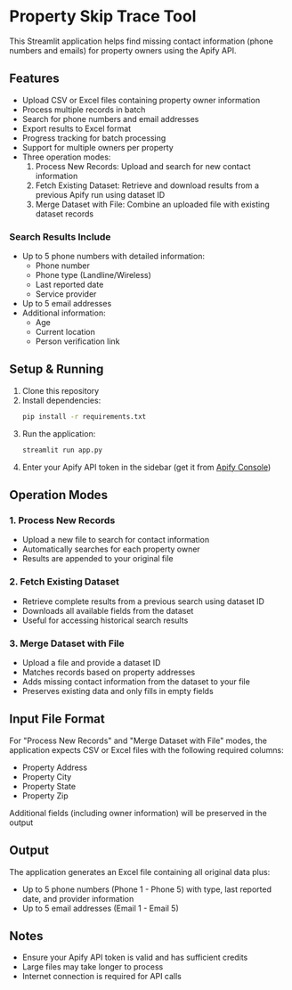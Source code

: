 # Property Skip Trace Tool

This Streamlit application helps find missing contact information (phone numbers and emails) for property owners using the Apify API.

## Features

- Upload CSV or Excel files containing property owner information
- Process multiple records in batch
- Search for phone numbers and email addresses
- Export results to Excel format
- Progress tracking for batch processing
- Support for multiple owners per property
- Three operation modes:
  1. Process New Records: Upload and search for new contact information
  2. Fetch Existing Dataset: Retrieve and download results from a previous Apify run using dataset ID
  3. Merge Dataset with File: Combine an uploaded file with existing dataset records

### Search Results Include

- Up to 5 phone numbers with detailed information:
  - Phone number
  - Phone type (Landline/Wireless)
  - Last reported date
  - Service provider
- Up to 5 email addresses
- Additional information:
  - Age
  - Current location
  - Person verification link

## Setup & Running

1. Clone this repository
2. Install dependencies:
   ```bash
   pip install -r requirements.txt
   ```
3. Run the application:
   ```bash
   streamlit run app.py
   ```
4. Enter your Apify API token in the sidebar (get it from [Apify Console](https://console.apify.com/account/integrations))

## Operation Modes

### 1. Process New Records
- Upload a new file to search for contact information
- Automatically searches for each property owner
- Results are appended to your original file

### 2. Fetch Existing Dataset
- Retrieve complete results from a previous search using dataset ID
- Downloads all available fields from the dataset
- Useful for accessing historical search results

### 3. Merge Dataset with File
- Upload a file and provide a dataset ID
- Matches records based on property addresses
- Adds missing contact information from the dataset to your file
- Preserves existing data and only fills in empty fields

## Input File Format

For "Process New Records" and "Merge Dataset with File" modes, the application expects CSV or Excel files with the following required columns:

- Property Address
- Property City
- Property State
- Property Zip

Additional fields (including owner information) will be preserved in the output

## Output

The application generates an Excel file containing all original data plus:

- Up to 5 phone numbers (Phone 1 - Phone 5) with type, last reported date, and provider information
- Up to 5 email addresses (Email 1 - Email 5)

## Notes

- Ensure your Apify API token is valid and has sufficient credits
- Large files may take longer to process
- Internet connection is required for API calls

